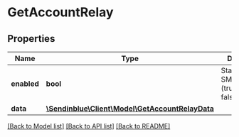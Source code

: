 # GetAccountRelay

## Properties
Name | Type | Description | Notes
------------ | ------------- | ------------- | -------------
**enabled** | **bool** | Status of your SMTP Account (true&#x3D;Enabled, false&#x3D;Disabled) | 
**data** | [**\Sendinblue\Client\Model\GetAccountRelayData**](GetAccountRelayData.md) |  | [optional] 

[[Back to Model list]](../README.md#documentation-for-models) [[Back to API list]](../README.md#documentation-for-api-endpoints) [[Back to README]](../README.md)



